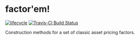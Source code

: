 
<!-- README.md is generated from README.Rmd. Please edit that file -->
factor'em!
==========

[![lifecycle](https://img.shields.io/badge/lifecycle-experimental-orange.svg)](https://www.tidyverse.org/lifecycle/#experimental)
[![Travis-CI Build Status](https://travis-ci.org/bautheac/factorem.svg?branch=master)](https://travis-ci.org/bautheac/factorem)

Construction methods for a set of classic asset pricing factors.
